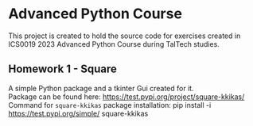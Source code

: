 # Advanced Python Course

This project is created to hold the source code for exercises created in ICS0019 2023 Advanced Python Course during TalTech studies.

## Homework 1 - Square
A simple Python package and a tkinter Gui created for it.<br>
Package can be found here: https://test.pypi.org/project/square-kkikas/<br>
Command for `square-kkikas` package installation: pip install -i https://test.pypi.org/simple/ square-kkikas<br>
